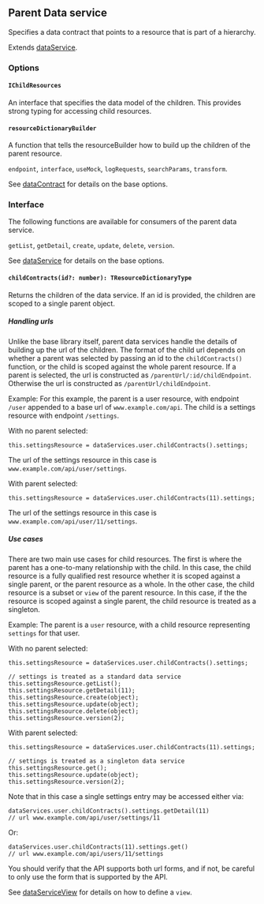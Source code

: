 ## Parent Data service
Specifies a data contract that points to a resource that is part of a hierarchy.

Extends [dataService](../dataService.md).

### Options

#### `IChildResources`
An interface that specifies the data model of the children. This provides strong typing for accessing child resources.

#### `resourceDictionaryBuilder`
A function that tells the resourceBuilder how to build up the children of the parent resource.

`endpoint`, `interface`, `useMock`, `logRequests`, `searchParams`, `transform`.

See [dataContract](../../baseDataService.md) for details on the base options.

### Interface
The following functions are available for consumers of the parent data service.

`getList`, `getDetail`, `create`, `update`, `delete`, `version`.

See [dataService](../dataService.md) for details on the base options.

#### `childContracts(id?: number): TResourceDictionaryType`
Returns the children of the data service. If an id is provided, the children are scoped to a single parent object.

##### **Handling urls**
Unlike the base library itself, parent data services handle the details of building up the url of the children. The format of the child url depends on whether a parent was selected by passing an id to the `childContracts()` function, or the child is scoped against the whole parent resource. If a parent is selected, the url is constructed as `/parentUrl/:id/childEndpoint`. Otherwise the url is constructed as `/parentUrl/childEndpoint`.

Example:
For this example, the parent is a user resource, with endpoint `/user` appended to a base url of `www.example.com/api`. The child is a settings resource with endpoint `/settings`.

With no parent selected:
```
this.settingsResource = dataServices.user.childContracts().settings;
```
The url of the settings resource in this case is `www.example.com/api/user/settings`.

With parent selected:
```
this.settingsResource = dataServices.user.childContracts(11).settings;
```
The url of the settings resource in this case is `www.example.com/api/user/11/settings`.

##### **Use cases**
There are two main use cases for child resources. The first is where the parent has a one-to-many relationship with the child. In this case, the child resource is a fully qualified rest resource whether it is scoped against a single parent, or the parent resource as a whole. In the other case, the child resource is a subset or `view` of the parent resource. In this case, if the the resource is scoped against a single parent, the child resource is treated as a singleton.

Example:
The parent is a `user` resource, with a child resource representing `settings` for that user.

With no parent selected:
```
this.settingsResource = dataServices.user.childContracts().settings;

// settings is treated as a standard data service
this.settingsResource.getList();
this.settingsResource.getDetail(11);
this.settingsResource.create(object);
this.settingsResource.update(object);
this.settingsResource.delete(object);
this.settingsResource.version(2);
```

With parent selected:
```
this.settingsResource = dataServices.user.childContracts(11).settings;

// settings is treated as a singleton data service
this.settingsResource.get();
this.settingsResource.update(object);
this.settingsResource.version(2);
```
Note that in this case a single settings entry may be accessed either via:
```
dataServices.user.childContracts().settings.getDetail(11)
// url www.example.com/api/user/settings/11
```
Or:
```
dataServices.user.childContracts(11).settings.get()
// url www.example.com/api/users/11/settings
```
You should verify that the API supports both url forms, and if not, be careful to only use the form that is supported by the API.

See [dataServiceView](../view/dataServiceView.md) for details on how to define a `view`.